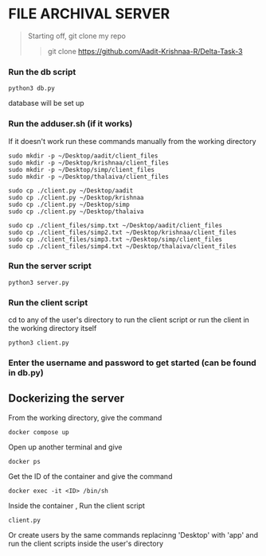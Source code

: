 # FILE ARCHIVAL SERVER


> Starting off, git clone my repo
>
>> git clone https://github.com/Aadit-Krishnaa-R/Delta-Task-3

### Run the db script
```
python3 db.py
```
database will be set up

### Run the adduser.sh (if it works)

If it doesn't work run these commands manually from the working directory
```
sudo mkdir -p ~/Desktop/aadit/client_files
sudo mkdir -p ~/Desktop/krishnaa/client_files
sudo mkdir -p ~/Desktop/simp/client_files
sudo mkdir -p ~/Desktop/thalaiva/client_files

sudo cp ./client.py ~/Desktop/aadit
sudo cp ./client.py ~/Desktop/krishnaa
sudo cp ./client.py ~/Desktop/simp
sudo cp ./client.py ~/Desktop/thalaiva

sudo cp ./client_files/simp.txt ~/Desktop/aadit/client_files
sudo cp ./client_files/simp2.txt ~/Desktop/krishnaa/client_files
sudo cp ./client_files/simp3.txt ~/Desktop/simp/client_files
sudo cp ./client_files/simp4.txt ~/Desktop/thalaiva/client_files
```

### Run the server script 

```
python3 server.py
```

### Run the client script

cd to any of the user's directory to run the client script or run the client in the working directory itself

```
python3 client.py
```
### Enter the username and password to get started (can be found in db.py)


## Dockerizing the server

From the working directory, give the command

```
docker compose up
```

Open up another terminal and give 

```
docker ps
```
Get the ID of the container and give the command

```
docker exec -it <ID> /bin/sh
```
Inside the container , Run the client script

```
client.py
```

Or create users by the same commands replacinng 'Desktop' with 'app' and run the client scripts inside the user's directory
